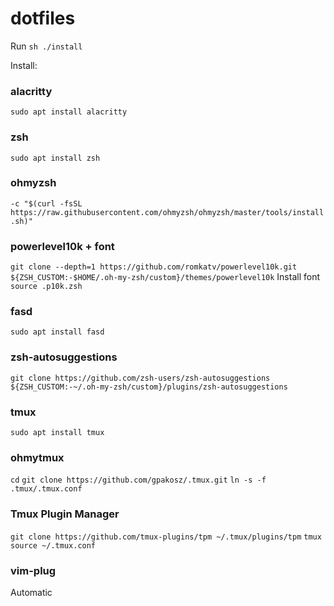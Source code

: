 # dotfiles
Run
```sh ./install```

Install:
### alacritty 
`sudo apt install alacritty`
### zsh 
`sudo apt install zsh`
### ohmyzsh 
`-c "$(curl -fsSL https://raw.githubusercontent.com/ohmyzsh/ohmyzsh/master/tools/install.sh)"`
### powerlevel10k + font
`git clone --depth=1 https://github.com/romkatv/powerlevel10k.git ${ZSH_CUSTOM:-$HOME/.oh-my-zsh/custom}/themes/powerlevel10k`
Install font
```source .p10k.zsh```
### fasd 
`sudo apt install fasd`
### zsh-autosuggestions
`git clone https://github.com/zsh-users/zsh-autosuggestions ${ZSH_CUSTOM:-~/.oh-my-zsh/custom}/plugins/zsh-autosuggestions`
### tmux 
`sudo apt install tmux`
### ohmytmux
`cd`
`git clone https://github.com/gpakosz/.tmux.git`
`ln -s -f .tmux/.tmux.conf`

### Tmux Plugin Manager
`git clone https://github.com/tmux-plugins/tpm ~/.tmux/plugins/tpm`
`tmux source ~/.tmux.conf`

### vim-plug
Automatic
